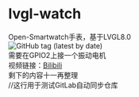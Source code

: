 # lvgl-watch  
Open-Smartwatch手表，基于LVGL8.0  
![GitHub tag (latest by date)](https://img.shields.io/github/v/tag/1452206376/lvgl-watch)  
需要在GPIO2上接一个振动电机  
视频链接：[Bilibili](https://www.bilibili.com/video/BV1fq4y1K7t7)  
剩下的内容十一再整理  
//这行用于测试GitLab自动同步仓库
